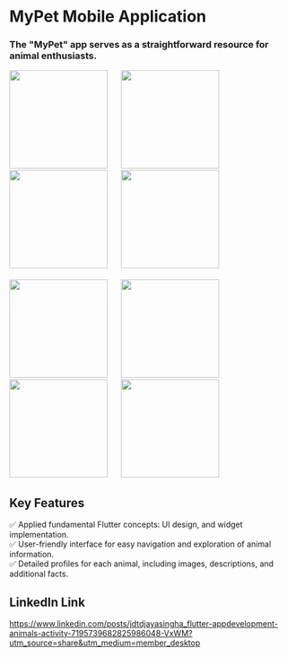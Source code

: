 # MyPet Mobile Application

### <p>The "MyPet" app serves as a straightforward resource for animal enthusiasts. </p>

<div>
 <img width=175 src="https://github.com/user-attachments/assets/fbec7dfa-a16f-41b4-a3a8-160d1f430120"/>&nbsp;&nbsp;&nbsp;&nbsp;&nbsp;
 <img width=175 src="https://github.com/user-attachments/assets/15307a68-7b28-4e64-a92c-7fc40c3da95e"/>&nbsp;&nbsp;&nbsp;&nbsp;&nbsp;
 <img width=175 src="https://github.com/user-attachments/assets/f3a5195f-feb0-48a5-b5a8-eeb99c9c7370"/>&nbsp;&nbsp;&nbsp;&nbsp;&nbsp;
 <img width=175 src="https://github.com/user-attachments/assets/2cc27b74-16af-4545-9d21-0aaa52ca2018"/>
</div> 
 <br>
<div>
 <img width=175 src="https://github.com/user-attachments/assets/788d8e06-f54a-4dae-9b9f-9152c832f383"/>&nbsp;&nbsp;&nbsp;&nbsp;&nbsp;
 <img width=175 src="https://github.com/user-attachments/assets/a682f48d-4167-4442-9333-d7c27750f06c"/>&nbsp;&nbsp;&nbsp;&nbsp;&nbsp;
 <img width=175 src="https://github.com/user-attachments/assets/5b798d04-3990-42fe-99d9-464dfe0b961e"/>&nbsp;&nbsp;&nbsp;&nbsp;&nbsp;
 <img width=175 src="https://github.com/user-attachments/assets/ccde53b8-489b-465c-a067-9c50ea970b35"/>
</div>

## Key Features

✅ Applied fundamental Flutter concepts: UI design, and widget implementation. <br>
✅ User-friendly interface for easy navigation and exploration of animal information. <br>
✅ Detailed profiles for each animal, including images, descriptions, and additional facts. <br>

## LinkedIn Link

https://www.linkedin.com/posts/jdtdjayasingha_flutter-appdevelopment-animals-activity-7195739682825986048-VxWM?utm_source=share&utm_medium=member_desktop

